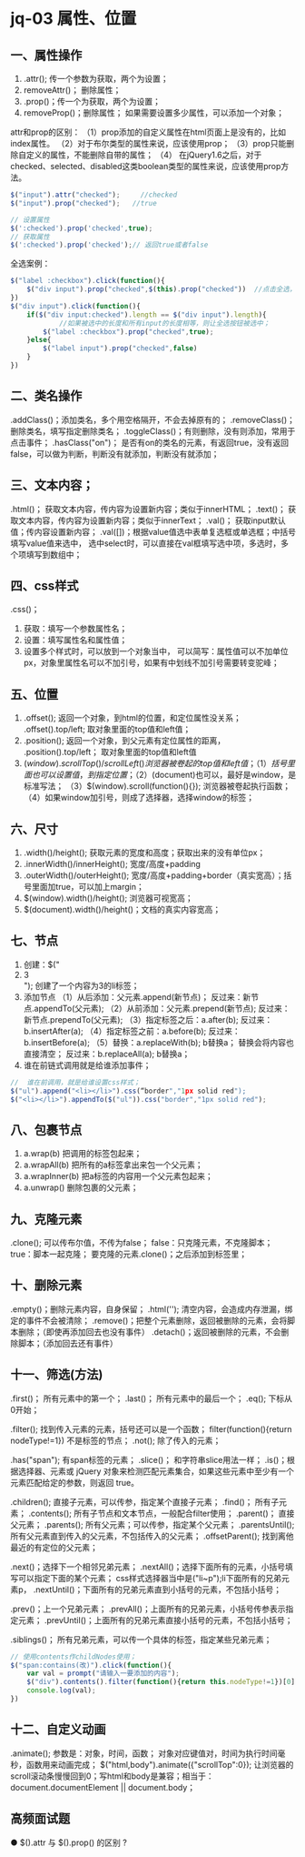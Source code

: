 # jq-03 属性、位置
## 一、属性操作
1. .attr();    传一个参数为获取，两个为设置；
2. removeAttr()；    删除属性；
3. .prop()；传一个为获取，两个为设置；
4. removeProp()；删除属性；
如果需要设置多少属性，可以添加一个对象；


attr和prop的区别：
（1）prop添加的自定义属性在html页面上是没有的，比如index属性。
（2）对于布尔类型的属性来说，应该使用prop；
（3）prop只能删除自定义的属性，不能删除自带的属性；
（4） 在jQuery1.6之后，对于checked、selected、disabled这类boolean类型的属性来说，应该使用prop方法。
```js
$("input").attr("checked");     //checked
$("input").prop("checked");   //true

// 设置属性
$(':checked').prop('checked',true);
// 获取属性
$(':checked').prop('checked');// 返回true或者false
```
全选案例：
```js
$("label :checkbox").click(function(){
    $("div input").prop("checked",$(this).prop("checked"))  //点击全选，让div下的所有input选项都被选中，值和全选按钮一样；
})
$("div input").click(function(){
    if($("div input:checked").length == $("div input").length){
            //如果被选中的长度和所有input的长度相等，则让全选按钮被选中；
        $("label :checkbox").prop("checked",true);
    }else{
        $("label input").prop("checked",false)
    }
})
```

## 二、类名操作
.addClass()；添加类名，多个用空格隔开，不会去掉原有的；
.removeClass()；删除类名，填写指定删除类名；
.toggleClass()；有则删除，没有则添加，常用于点击事件；
.hasClass("on")；  是否有on的类名的元素，有返回true，没有返回false，可以做为判断，判断没有就添加，判断没有就添加；


## 三、文本内容；
.html()； 获取文本内容，传内容为设置新内容；类似于innerHTML；
.text()；  获取文本内容，传内容为设置新内容；类似于innerText；
.val()；   获取input默认值；传内容设置新内容；
.val([])；根据value值选中表单复选框或单选框；中括号填写value值来选中，
        选中select时，可以直接在val框填写选中项，多选时，多个项填写到数组中；

## 四、css样式
.css()；
1. 获取：填写一个参数属性名；
2. 设置：填写属性名和属性值；
3. 设置多个样式时，可以放到一个对象当中，
可以简写：属性值可以不加单位px，对象里属性名可以不加引号，如果有中划线不加引号需要转变驼峰；


## 五、位置
1. .offset();    返回一个对象，到html的位置，和定位属性没关系；
    .offset().top/left;    取对象里面的top值和left值；
2. .position();    返回一个对象，到父元素有定位属性的距离，
    .position().top/left；    取对象里面的top值和left值
3. $(window).scrollTop()/scrollLeft()    浏览器被卷起的top值和left值；
        （1）括号里面也可以设置值，到指定位置；
        （2）$(document)也可以，最好是window，是标准写法；
        （3）$(window).scroll(function(){});    浏览器被卷起执行函数；
        （4）如果window加引号，则成了选择器，选择window的标签；


## 六、尺寸
1. .width()/height();    获取元素的宽度和高度；获取出来的没有单位px；
2. .innerWidth()/innerHeight();    宽度/高度+padding
3. .outerWidth()/outerHeight();    宽度/高度+padding+border（真实宽高）；括号里面加true，可以加上margin；
4. $(window).width()/height();     浏览器可视宽高；
5. $(document).width()/height()；文档的真实内容宽高；


## 七、节点
1. 创建：$("<li>3</li>");    创建了一个内容为3的li标签；
2. 添加节点
    （1）从后添加：父元素.append(新节点)；
              反过来：新节点.appendTo(父元素);
    （2）从前添加：父元素.prepend(新节点);
              反过来：新节点.prependTo(父元素);
    （3）指定标签之后：a.after(b);
              反过来：b.insertAfter(a);
    （4）指定标签之前：a.before(b);
              反过来：b.insertBefore(a);
    （5）替换：a.replaceWith(b);    b替换a；  替换会将内容也直接清空；
              反过来：b.replaceAll(a);  b替换a；
3. 谁在前链式调用就是给谁添加事件；
```js
//  谁在前调用，就是给谁设置css样式；
$("ul").append("<li></li>").css(“border","1px solid red");
$("<li></li>").appendTo($("ul")).css("border","1px solid red");
```

## 八、包裹节点
1. a.wrap(b)            把调用的标签包起来；
2. a.wrapAll(b)        把所有的a标签拿出来包一个父元素；
3. a.wrapInner(b)    把a标签的内容用一个父元素包起来；
4. a.unwrap()          删除包裹的父元素；


## 九、克隆元素
.clone();    可以传布尔值，不传为false；
    false：只克隆元素，不克隆脚本；
    true：脚本一起克隆；
要克隆的元素.clone()；之后添加到标签里；


## 十、删除元素
.empty()；删除元素内容，自身保留；
.html('');    清空内容，会造成内存泄漏，绑定的事件不会被清除；
.remove()；把整个元素删除，返回被删除的元素，会将脚本删除；（即使再添加回去也没有事件）
.detach()；返回被删除的元素，不会删除脚本；（添加回去还有事件）


## 十一、筛选(方法)
.first()；   所有元素中的第一个；
.last()；    所有元素中的最后一个；
.eq();    下标从0开始；

.filter();   找到传入元素的元素，括号还可以是一个函数；
            filter(function(){return nodeType!=1}) 不是标签的节点；
.not();     除了传入的元素；

.has("span");    有span标签的元素；
.slice()；   和字符串slice用法一样；
.is()；根据选择器、元素或 jQuery 对象来检测匹配元素集合，如果这些元素中至少有一个元素匹配给定的参数，则返回 true。

.children();    直接子元素，可以传参，指定某个直接子元素；
.find()；        所有子元素；
.contents();    所有子节点和文本节点，一般配合filter使用；
.parent()；    直接父元素；
.parents();    所有父元素；可以传参，指定某个父元素；
.parentsUntil();    所有父元素直到传入的父元素，不包括传入的父元素；
.offsetParent();    找到离他最近的有定位的父元素；

.next()；选择下一个相邻兄弟元素；
.nextAll()；选择下面所有的元素，小括号填写可以指定下面的某个元素；
        css样式选择器当中是("li~p");li下面所有的兄弟元素p，
.nextUntil()；下面所有的兄弟元素直到小括号的元素，不包括小括号；

.prev()；上一个兄弟元素；
.prevAll()；上面所有的兄弟元素，小括号传参表示指定元素；
.prevUntil()；上面所有的兄弟元素直接小括号的元素，不包括小括号；

.siblings()；    所有兄弟元素，可以传一个具体的标签，指定某些兄弟元素；

```js
// 使用contents作childNodes使用；
$("span:contains(改)").click(function(){
    var val = prompt("请输入一要添加的内容");
    $("div").contents().filter(function(){return this.nodeType!=1})[0].nodeValue = val;
    console.log(val);
})
```

## 十二、自定义动画
.animate();   参数是：对象，时间，函数；
                对象对应键值对，时间为执行时间毫秒，函数用来动画完成；
$("html,body").animate({"scrollTop":0});    让浏览器的scroll滚动条慢慢回到0；写html和body是兼容；相当于：document.documentElement || document.body；


## 高频面试题
● $().attr 与 $().prop() 的区别 ?

